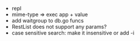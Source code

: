 - repl
- mime-type => exec app + value
- add waitgroup to db.go funcs
- RestList does not support any params?
- case sensitive search: make it insensitive or add -i
